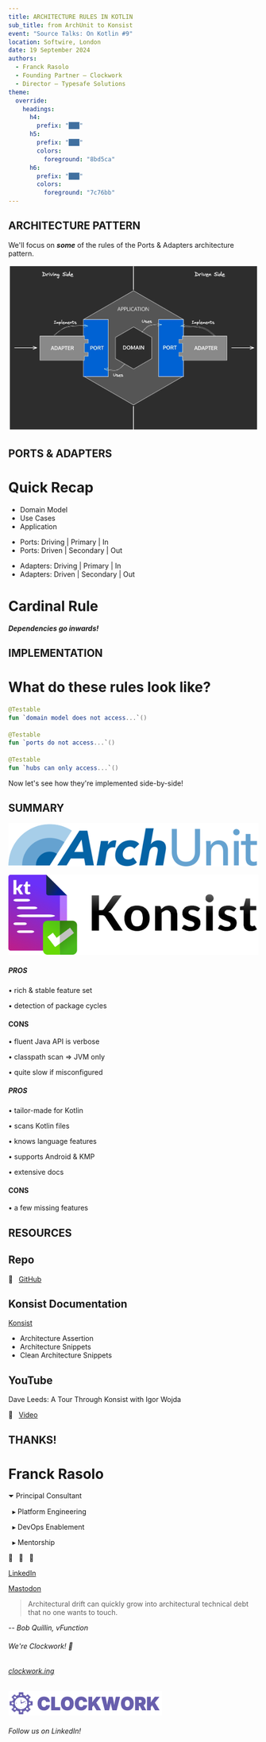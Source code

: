 ```yaml
---
title: ARCHITECTURE RULES IN KOTLIN
sub_title: from ArchUnit to Konsist
event: "Source Talks: On Kotlin #9"
location: Softwire, London
date: 19 September 2024
authors:
  - Franck Rasolo
  - Founding Partner – Clockwork
  - Director – Typesafe Solutions
theme:
  override:
    headings:
      h4:
        prefix: "███"
      h5:
        prefix: "███"
        colors:
          foreground: "8bd5ca"
      h6:
        prefix: "███"
        colors:
          foreground: "7c76bb"
---
```


ARCHITECTURE PATTERN
---

<!-- cmd:pause -->

We'll focus on _**some**_ of the rules of the Ports & Adapters architecture pattern.

<!-- cmd:pause -->

![image:width:80%](images/hexagonal-architecture.webp)

<!-- cmd:end_slide -->

PORTS & ADAPTERS
---

<!-- cmd:pause -->

# Quick Recap

<!-- cmd:pause -->

<!-- cmd:incremental_lists: true -->

- Domain Model
- Use Cases
- Application

<!-- cmd:incremental_lists: false -->

<!-- cmd:pause -->

- Ports: Driving | Primary | In
- Ports: Driven | Secondary | Out

<!-- cmd:pause -->

- Adapters: Driving | Primary | In
- Adapters: Driven | Secondary | Out

<!-- cmd:new_lines: 2 -->

<!-- cmd:pause -->

# Cardinal Rule

_**Dependencies go inwards!**_

<!-- cmd:end_slide -->

IMPLEMENTATION
---

<!-- cmd:pause -->

# What do these rules look like?

<!-- cmd:pause -->

```kotlin
@Testable
fun `domain model does not access...`()

@Testable
fun `ports do not access...`()

@Testable
fun `hubs can only access...`()
```

<!-- cmd:new_lines: 1 -->

<!-- cmd:pause -->

Now let's see how they're implemented side-by-side!

<!-- cmd:end_slide -->

SUMMARY
---

<!-- cmd:column_layout: [1, 1] -->

<!-- cmd:pause -->

<!-- cmd:column: 0 -->

![image:width:40%](images/ArchUnit.png)

<!-- cmd:new_lines: 1 -->

<!-- cmd:column: 1 -->

![image:width:47%](images/Konsist.png)

<!-- cmd:pause -->

<!-- cmd:column: 0 -->

<!-- cmd:new_lines: 2 -->

##### PROS

<!-- cmd:pause -->

• rich & stable feature set

<!-- cmd:pause -->

• detection of package cycles

<!-- cmd:pause -->

#### CONS

<!-- cmd:pause -->

• fluent Java API is verbose

<!-- cmd:pause -->

• classpath scan => JVM only

<!-- cmd:pause -->

• quite slow if misconfigured

<!-- cmd:new_lines: 0 -->

<!-- cmd:pause -->

<!-- cmd:column: 1 -->

<!-- cmd:new_lines: 2 -->

##### PROS

<!-- cmd:pause -->

• tailor-made for Kotlin

<!-- cmd:pause -->

• scans Kotlin files

<!-- cmd:pause -->

• knows language features

<!-- cmd:pause -->

• supports Android & KMP

<!-- cmd:pause -->

• extensive docs

<!-- cmd:pause -->

#### CONS

<!-- cmd:pause -->

• a few missing features

<!-- cmd:end_slide -->

RESOURCES
---

<!-- cmd:pause -->

## Repo

 &nbsp; [GitHub](https://github.com/franckrasolo/archunit-to-konsist)

<!-- cmd:pause -->

## Konsist Documentation

[Konsist](https://docs.konsist.lemonappdev.com/)

- Architecture Assertion
- Architecture Snippets
- Clean Architecture Snippets

<!-- cmd:pause -->

## YouTube

Dave Leeds: A Tour Through Konsist with Igor Wojda

󰗃 &nbsp; [Video](https://youtu.be/AlYTvzwZOc4)

<!-- cmd:end_slide -->

THANKS!
---

<!-- cmd:column_layout: [1, 1] -->

<!-- cmd:column: 0 -->

# Franck Rasolo

⏷ Principal Consultant

&nbsp; ▸ Platform Engineering

&nbsp; ▸ DevOps Enablement

&nbsp; ▸ Mentorship

<!-- cmd:new_lines: 1 -->

<!-- cmd:pause -->

 &nbsp;  &nbsp; 󰫑

[LinkedIn](https://linkedin.com/in/franckrasolo)

[Mastodon](https://mas.to/@franckrasolo)

<!-- cmd:column: 1 -->

<!-- cmd:pause -->

<!-- https://vfunction.com/blog/four-ways-software-architects-can-manage-technical-debt/ -->

> Architectural drift can quickly grow into architectural technical debt that no one wants to touch.

_-- Bob Quillin, vFunction_

<!-- cmd:new_lines: 1 -->

<!-- cmd:pause -->

###### _We're Clockwork!_ 🚀

<!-- cmd:pause -->

###### [clockwork.ing](https://clockwork.ing)

![image:width:48%](images/clockwork.png)

###### _Follow us on LinkedIn!_

